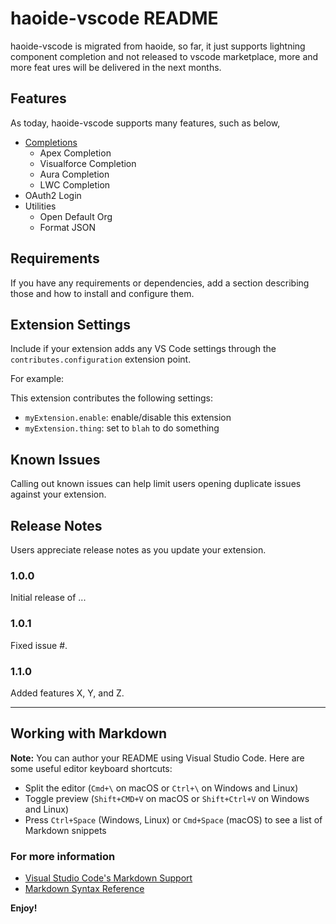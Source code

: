 # haoide-vscode README

haoide-vscode is migrated from haoide, so far, it just supports lightning component completion and not released to vscode marketplace, more and more feat
ures will be delivered in the next months.

## Features

As today, haoide-vscode supports many features, such as below,
+ [Completions](https://github.com/xjsender/haoide-vscode/blob/master/docs/haoide-vscode.gif)
    - Apex Completion
    - Visualforce Completion
    - Aura Completion
    - LWC Completion
+ OAuth2 Login
+ Utilities
    - Open Default Org
    - Format JSON


## Requirements

If you have any requirements or dependencies, add a section describing those and how to install and configure them.

## Extension Settings

Include if your extension adds any VS Code settings through the `contributes.configuration` extension point.

For example:

This extension contributes the following settings:

* `myExtension.enable`: enable/disable this extension
* `myExtension.thing`: set to `blah` to do something

## Known Issues

Calling out known issues can help limit users opening duplicate issues against your extension.

## Release Notes

Users appreciate release notes as you update your extension.

### 1.0.0

Initial release of ...

### 1.0.1

Fixed issue #.

### 1.1.0

Added features X, Y, and Z.

-----------------------------------------------------------------------------------------------------------

## Working with Markdown

**Note:** You can author your README using Visual Studio Code.  Here are some useful editor keyboard shortcuts:

* Split the editor (`Cmd+\` on macOS or `Ctrl+\` on Windows and Linux)
* Toggle preview (`Shift+CMD+V` on macOS or `Shift+Ctrl+V` on Windows and Linux)
* Press `Ctrl+Space` (Windows, Linux) or `Cmd+Space` (macOS) to see a list of Markdown snippets

### For more information

* [Visual Studio Code's Markdown Support](http://code.visualstudio.com/docs/languages/markdown)
* [Markdown Syntax Reference](https://help.github.com/articles/markdown-basics/)

**Enjoy!**

